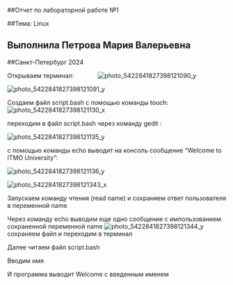 ##Отчет по лабораторной работе №1`  `  `  `

##Тема: Linux

##            Выполнила Петрова Мария Валерьевна

##Санкт-Петербург 2024

Открываем терминал: `   `   `   `
![photo_5422841827398121090_y](https://github.com/user-attachments/assets/bd88bac0-446c-485e-b721-b8b3d3e9959c)

![photo_5422841827398121091_y](https://github.com/user-attachments/assets/091dc8fc-cfb5-490d-9f72-c339ea1ad636)

Создаем файл script.bash с помощью команды touch: `   `   `   `
![photo_5422841827398121130_x](https://github.com/user-attachments/assets/79508fc2-23f4-4333-943f-3ff40f9b163c)

переходим в файл script.bash через команду gedit : `   `   `   `

![photo_5422841827398121135_y](https://github.com/user-attachments/assets/55f9d7ea-0050-4246-a2a7-5a291a0ea553)


с помощью команды echo выводит на консоль сообщение “Welcome to ITMO University”: `   `   `   `

![photo_5422841827398121136_y](https://github.com/user-attachments/assets/d440981b-948c-466b-9263-80fb64486bba)


![photo_5422841827398121343_x](https://github.com/user-attachments/assets/f5620aec-eab1-4ef1-b82e-ef9b17dad88e)

Запускаем  команду чтения (read name)  и сохраняем  ответ пользователя в переменной name`  `  `  `

Через команду echo выводим  еще одно сообщение с импользованием сохраненной переменной name
![photo_5422841827398121344_y](https://github.com/user-attachments/assets/d72ac171-73e0-4a5d-bb4c-3eccd1d82d79)
сохраняем файл и переходим в терминал

Далее читаем файл script.bash

Вводим имя

И программа выводит Welcome с введенным именем 

